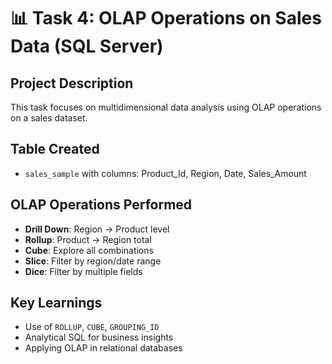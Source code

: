 # 📊 Task 4: OLAP Operations on Sales Data (SQL Server)

## Project Description
This task focuses on multidimensional data analysis using OLAP operations on a sales dataset.

## Table Created
- `sales_sample` with columns: Product_Id, Region, Date, Sales_Amount

## OLAP Operations Performed
- **Drill Down**: Region → Product level
- **Rollup**: Product → Region total
- **Cube**: Explore all combinations
- **Slice**: Filter by region/date range
- **Dice**: Filter by multiple fields

## Key Learnings
- Use of `ROLLUP`, `CUBE`, `GROUPING_ID`
- Analytical SQL for business insights
- Applying OLAP in relational databases

